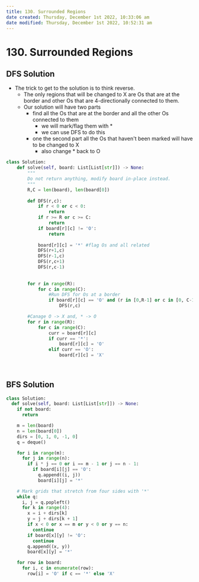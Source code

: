 ```yaml
---
title: 130. Surrounded Regions
date created: Thursday, December 1st 2022, 10:33:06 am
date modified: Thursday, December 1st 2022, 10:52:31 am
---
```


# 130. Surrounded Regions

## DFS Solution

- The trick to get to the solution is to think reverse.
	- The only regions that will be changed to X are Os that are at the border and other Os that are 4-directionally connected to them.
	- Our solution will have two parts
		- find all the Os that are at the border and all the other Os connected to them
			- we will mark/flag them with \*
			- we can use DFS to do this
		- one the second part all the Os that haven't been marked will have to be changed to X
			- also change \* back to O

```python
class Solution:
    def solve(self, board: List[List[str]]) -> None:
        """
        Do not return anything, modify board in-place instead.
        """
        R,C = len(board), len(board[0])
        
        def DFS(r,c):
            if r < 0 or c < 0:
                return
            if r >= R or c >= C:
                return
            if board[r][c] != 'O':
                return
            
            board[r][c] = '*' #flag Os and all related
            DFS(r+1,c)
            DFS(r-1,c)
            DFS(r,c+1)
            DFS(r,c-1)
        
        
        for r in range(R):
            for c in range(C):
	            #Run DFS for Os at a border
                if board[r][c] == 'O' and (r in [0,R-1] or c in [0, C-1]):
                    DFS(r,c)

		#Canage O -> X and, * -> O
        for r in range(R):
            for c in range(C):
                curr = board[r][c]
                if curr == '*':
                    board[r][c] = 'O'
                elif curr == 'O':
                    board[r][c] = 'X'
                    
        
```

## BFS Solution

```python
class Solution:
  def solve(self, board: List[List[str]]) -> None:
    if not board:
      return

    m = len(board)
    n = len(board[0])
    dirs = [0, 1, 0, -1, 0]
    q = deque()

    for i in range(m):
      for j in range(n):
        if i * j == 0 or i == m - 1 or j == n - 1:
          if board[i][j] == 'O':
            q.append((i, j))
            board[i][j] = '*'

    # Mark grids that stretch from four sides with '*'
    while q:
      i, j = q.popleft()
      for k in range(4):
        x = i + dirs[k]
        y = j + dirs[k + 1]
        if x < 0 or x == m or y < 0 or y == n:
          continue
        if board[x][y] != 'O':
          continue
        q.append((x, y))
        board[x][y] = '*'

    for row in board:
      for i, c in enumerate(row):
        row[i] = 'O' if c == '*' else 'X'
```
